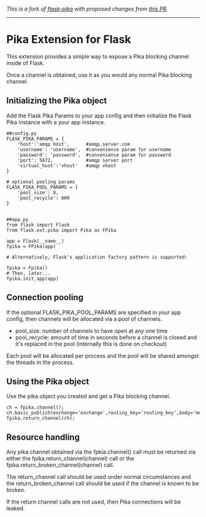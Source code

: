 *This is a fork of [flask-pika](https://github.com/wdtinc/flask-pika) with proposed changes from [this PR](https://github.com/wdtinc/flask-pika/pull/9).*

---

# Pika Extension for Flask

This extension provides a simple way to expose a Pika blocking channel inside of Flask.

Once a channel is obtained, use it as you would any normal Pika blocking channel.

## Initializing the Pika object

Add the Flask Pika Params to your app config and then initialize the Flask Pika instance with a your app instance.

    ##config.py
    FLASK_PIKA_PARAMS = {
        'host':'amqp host',      #amqp.server.com
        'username': 'username',  #convenience param for username
        'password': 'password',  #convenience param for password
        'port': 5672,            #amqp server port
        'virtual_host':'vhost'   #amqp vhost
    }

    # optional pooling params
    FLASK_PIKA_POOL_PARAMS = {
        'pool_size': 8,
        'pool_recycle': 600
    }


    ##app.py
    from flask import Flask
	from flask.ext.pika import Pika as FPika

    app = Flask(__name__)
	fpika = FPika(app)

    # Alternatively, Flask's application factory pattern is supported:
    
    fpika = Fpika()
    # Then, later...
    fpika.init_app(app)


## Connection pooling

If the optional FLASK_PIKA_POOL_PARAMS are specified in your app config, then channels will be allocated via a pool of channels.

* pool_size: number of channels to have open at any one time
* pool_recycle: amount of time in seconds before a channel is closed and it's replaced in the pool (internally this is done on checkout)

Each pool will be allocated per process and the pool will be shared amongst the threads in the process.
	

## Using the Pika object

Use the pika object you created and get a Pika blocking channel.
    
    ch = fpika.channel();
	ch.basic_publish(exchange='exchange',routing_key='routing_key',body='message')
    fpika.return_channel(ch);


## Resource handling

Any pika channel obtained via the fpkia.channel() call must be returned via either the fpika.return_channel(channel) call 
or the fpika.return_broken_channel(channel) call.

The return_channel call should be used under normal circumstances and the return_broken_channel call should be used if the 
channel is known to be broken.

If the return channel calls are not used, then Pika connections will be leaked.
